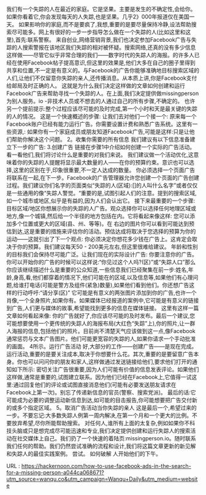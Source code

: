 我们有一个失踪的人在最近的家庭。它是坚果。主要是发生的不确定性,会给你。如果你看着它,你会发现每天的人失踪,也是坚果。几乎2》000年报道仅在美国一天。 
 如果影响你的家庭,而不是要疯了,我想,重要的是要尽量保持冷静,设法帮助搜索尽可能多。网上有很好的一步一步指导怎么做在一个失踪的人(比如这里和这里),首先:联系警察。 
 来自创业,网络营销背景,我们也决定参加Facebook广告与失踪的人搜索警报在该地区我们失踪的相对被怀疑。搜索网络,还真的没有多少信息这样做——尽管它似乎非常合理的我们——数字时代的失踪人的海报。的许多人已经在使用Facebook帖子提高意识,但这里的效果是,他们大多在自己的圈子里得到共享和位置,不一定是有意义的。与Facebook的广告你能够准确地目标搜索区域的人们,让他们不仅留意你失踪的亲人,还传播消息。从本质上讲,你是Facebook支付给邮局及时正确的人。 
 这就是为什么我们决定这样做的文章如何创建和运行Facebook广告来帮助寻找一个失踪的人。在上面,我们决定提供做missingperson为别人服务。io -非技术人员或不想去的人通过自己的所有步骤,不确定的。 
 也许另一个提前提示:整个过程应该尽可能的及时完成,第一个小时和天是最关键的失踪的人的情况。 
 这是一个快速概述的步骤: 
 让我们去对他们一个接一个: 
 原来每一个Facebook账户已经有能力运行广告。你需要设置计费和熟悉广告系统。这里有一些资源,: 
 如果你有一个家庭成员或朋友知道Facebook广告,可能是这样:只是让他们帮助你解决这个问题。 
 2。收集你需要的所有信息 
 我们建议有以下信息准备建立下一步的广告: 
 3.创建广告 
 链接在步骤1中介绍如何创建一个实际的广告活动。看一看他们,我们将讨论什么是重要的对我们来说。 
 我们建议做一个活动优化,这意味着你的失踪的人提醒将显示最大数量的人——在你的预算约束。意识也可以选择,这里的区别在于,印象很重要,不一定人达成的数量。 
 你必须选择一个页面广告将联系在一起,在下一步。Facebook的广告管理器允许您创建一个页面的广告创建过程。我们建议你们名字的页面类似“失踪的人(区域):[]的人叫什么名字”或者仅仅是一些通用的像“失踪人警觉。“重要的是,试图引起人们的注意。提到的搜索区域,如一个城市或地区,似乎是有益的,因为人们会认出它。 
 接下来最重要的一个步骤:目标区域/地区你想展示你的失踪的人广告。观众选择你可以选择任何地理区域或地方,像一个城镇,然后给一个半径的地方包括在内。它将看起来像这样: 
 您可以添加多个位置或更大的区域(县、州、等等)。在 
 右边的图片你可以看到可能达到预估到达,这是重要的措施来评估你的活动。预估达成将取决于您选择的预算为你的运动——这就引出了下一个观点: 
 你必须决定你想花多少钱在广告上。这肯定会取决于你的预算。我们建议每天50 - 200美元左右,但这里很难给建议。 
 年龄和性别的目标我们会保持尽可能广泛。让我们现在的实际设计广告: 
 你要注意你的广告。你可以开始你的广告的时候可以这样说:“你见过这个人吗?(区)”或“失踪人口”那么你应该继续描述什么是重要的公众知道,一些信息我们已经聚集在前一步:姓名,年龄,身高,看,他们都穿着的情况下,他们可能在的区域,以及信息等,如果他们有心理问题,给谁打电话(可能是警方及组件(紧急)数量),如果他们看到他们。你还想广告这样的行动呼吁:“请分享(区)” 
 它可能是有意义的两张图片添加到你的广告,也许一个肖像,一个全身照片,如果你有。如果媒体已经报道的案例中,它可能是有意义的链接到广告,人们更与媒体的故事,希望能找到更多的信息在媒体链接。 
 这里有这样一篇文章如何看起来像: 
 你的广告就好了,你应该尽可能的及时发布。最后一个建议,您可能想要使用一个更传统的失踪人的海报布局(大红色“失踪”上),你的照片,让一群人海报的信息,包括他们的照片。目前尚不清楚天气应该做到这一点,像Facebook通常惩罚与文本广告图片。他们可能更宽容的失踪的人,如果你请求一个手动批准的画面。 
 4所示。运行广告活动 
 好,大部分的工作——创建广告——是现在完成。运行活动,重要的是要关注成本,取决于你想要什么花。其次,重要的是要留意广告本身。你也可以问问你的朋友和家人,这样做通过发送链接给他们,要求他们打开的通知如下所示: 
 密切关注广告很重要,因为人们可能有价值的信息发表评论。如果他们这样做,通常是重要的,试图建立联系。因为他们已经在Facebook上,它值得一试这里:通过回复他们的评论或试图直接消息他们(可能有必要发送朋友请求在Facebook上第一次)。别忘了传递新信息的官员(警察、搜索党派)。 
 最后的话:它可能成为必要的调整运动新信息到达,如可能的目击报告,你可能想要把广告交付新的或多个指定区域。 
 5。取消广告活动当你失踪的亲人 
 这是最后一个,希望过来的一步。不要忘记:大多数失踪人例第一周内解决,在第一个月和一个更大的比例。不要放弃希望,尽你所能帮助搜索。 
 对任何人,谁所有上面的太复杂,例如如果你不科技头脑或只是想完成尽可能迅速和专业,我们决定提供创建和运行失踪人的搜索活动在社交媒体上自己。我们扔了一个快速的着陆页:missingperson.io。随时联系我们任何的帮助。我们仍然尝试准确的流程和设计,我们将这篇文章更新的新见解和失踪人的最佳实践案例。 
 尝试。 
 如何破解 
 人开始他们的下午。 
  
   
  URL : https://hackernoon.com/how-to-use-facebook-ads-in-the-search-for-a-missing-person-a044ca068671?utm_source=wanqu.co&utm_campaign=Wanqu+Daily&utm_medium=website